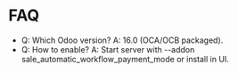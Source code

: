 # FAQ

- Q: Which Odoo version? A: 16.0 (OCA/OCB packaged).
- Q: How to enable? A: Start server with --addon sale_automatic_workflow_payment_mode or install in UI.
